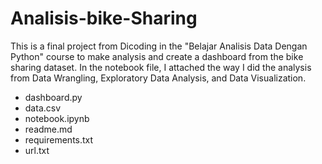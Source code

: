 # Analisis-bike-Sharing
This is a final project from Dicoding in the "Belajar Analisis Data Dengan Python" course to make analysis and create a dashboard from the bike sharing dataset. In the notebook file, I attached the way I did the analysis from Data Wrangling, Exploratory Data Analysis, and Data Visualization.
- dashboard.py
- data.csv
- notebook.ipynb
- readme.md
- requirements.txt
- url.txt
